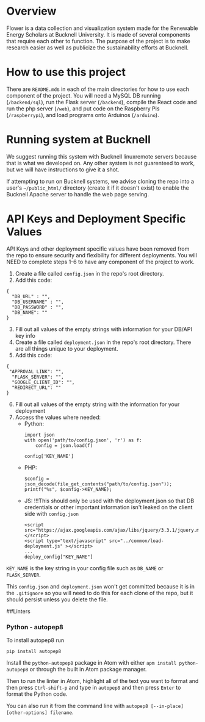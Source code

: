 # Overview
Flower is a data collection and visualization system made for the Renewable Energy Scholars at Bucknell University. It is made of several components that require each other to function. The purpose of the project is to make research easier as well as publicize the sustainability efforts at Bucknell.

# How to use this project
There are `README.md`s in each of the main directories for how to use each component of the project. You will need a MySQL DB running (`/backend/sql`), run the Flask server (`/backend`), compile the React code and run the php server (`/web`), and put code on the Raspberry Pis (`/raspberrypi`), and load programs onto Arduinos (`/arduino`).  

# Running system at Bucknell
We suggest running this system with Bucknell linuxremote servers because that is what we developed on. Any other system is not guarenteed to work, but we will have instructions to give it a shot.

If attempting to run on Bucknell systems, we advise cloning the repo into a user's `~/public_html/` directory (create it if it doesn't exist) to enable the Bucknell Apache server to handle the web page serving.

# API Keys and Deployment Specific Values
API Keys and other deployment specific values have been removed from the repo to ensure security and flexibility for different deployments.  You will NEED to complete steps 1-6 to have any component of the project to work.

1. Create a file called `config.json` in the repo's root directory.
2. Add this code:
```
{
  "DB_URL" : "",
  "DB_USERNAME" : "",
  "DB_PASSWORD" : "",
  "DB_NAME": ""
}
```
3. Fill out all values of the empty strings with information for your DB/API key info
4. Create a file called `deployment.json` in the repo's root directory.  There are all things unique to your deployment.
5. Add this code:
```
{
 "APPROVAL_LINK": "",
  "FLASK_SERVER": "",
  "GOOGLE_CLIENT_ID": "",
  "REDIRECT_URL": "" 
}
```
6. Fill out all values of the empty string with the information for your deployment
7. Access the values where needed:
    * Python:
       ```
       import json
       with open('path/to/config.json', 'r') as f:
           config = json.load(f)

       config['KEY_NAME']
       ```
    * PHP:
      ```
      $config = json_decode(file_get_contents("path/to/config.json"));
      printf("%s", $config->KEY_NAME);
      ```
    * JS:
      !!!This should only be used with the deployment.json so that DB credentials or other important information isn't leaked on the client side with `config.json`
      ```
      <script src="https://ajax.googleapis.com/ajax/libs/jquery/3.3.1/jquery.min.js"></script> 
      <script type="text/javascript" src="../common/load-deployment.js" ></script>
      ...
      deploy_config["KEY_NAME"]
      ```
`KEY_NAME` is the key string in your config file such as `DB_NAME` or `FLASK_SERVER`.

This `config.json` and `deployment.json` won't get committed because it is in the `.gitignore` so you will need to do this for each clone of the repo, but it should persist unless you delete the file.

##Linters

### Python - autopep8
To install autopep8 run
```
pip install autopep8
```
Install the `python-autopep8` package in Atom with either `apm install python-autopep8` or through the built in Atom package manager.

Then to run the linter in Atom, highlight all of the text you want to format and then press `Ctrl-shift-p` and type in `autopep8` and then press `Enter` to format the Python code.

You can also run it from the command line with `autopep8 [--in-place] [other-options] filename`.
